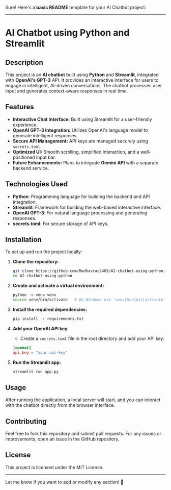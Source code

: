 Sure! Here's a **basic README** template for your AI Chatbot project:

---

# **AI Chatbot using Python and Streamlit**

## **Description**
This project is an **AI chatbot** built using **Python** and **Streamlit**, integrated with **OpenAI's GPT-3** API. It provides an interactive interface for users to engage in intelligent, AI-driven conversations. The chatbot processes user input and generates context-aware responses in real time.

## **Features**
- **Interactive Chat Interface:** Built using Streamlit for a user-friendly experience.
- **OpenAI GPT-3 Integration:** Utilizes OpenAI's language model to generate intelligent responses.
- **Secure API Management:** API keys are managed securely using `secrets.toml`.
- **Optimized UI:** Smooth scrolling, simplified interaction, and a well-positioned input bar.
- **Future Enhancements:** Plans to integrate **Gemini API** with a separate backend service.

## **Technologies Used**
- **Python**: Programming language for building the backend and API integration.
- **Streamlit**: Framework for building the web-based interactive interface.
- **OpenAI GPT-3**: For natural language processing and generating responses.
- **secrets.toml**: For secure storage of API keys.

## **Installation**
To set up and run the project locally:

1. **Clone the repository:**
   ```bash
   git clone https://github.com/Madhavrao2403/AI-chatbot-using-python.git
   cd AI-chatbot-using-python
   ```

2. **Create and activate a virtual environment:**
   ```bash
   python -m venv venv
   source venv/bin/activate   # On Windows use 'venv\Scripts\activate'
   ```

3. **Install the required dependencies:**
   ```bash
   pip install -r requirements.txt
   ```

4. **Add your OpenAI API key**:
   - Create a `secrets.toml` file in the root directory and add your API key:
   ```toml
   [openai]
   api_key = "your-api-key"
   ```

5. **Run the Streamlit app:**
   ```bash
   streamlit run app.py
   ```

## **Usage**
After running the application, a local server will start, and you can interact with the chatbot directly from the browser interface.

## **Contributing**
Feel free to fork this repository and submit pull requests. For any issues or improvements, open an issue in the GitHub repository.

## **License**
This project is licensed under the MIT License.

---

Let me know if you want to add or modify any section! 🚀
